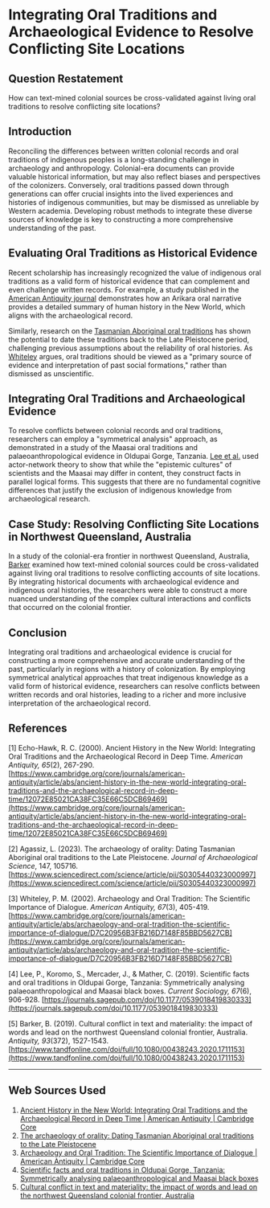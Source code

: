 # Integrating Oral Traditions and Archaeological Evidence to Resolve Conflicting Site Locations

## Question Restatement
How can text-mined colonial sources be cross-validated against living oral traditions to resolve conflicting site locations?

## Introduction
Reconciling the differences between written colonial records and oral traditions of indigenous peoples is a long-standing challenge in archaeology and anthropology. Colonial-era documents can provide valuable historical information, but may also reflect biases and perspectives of the colonizers. Conversely, oral traditions passed down through generations can offer crucial insights into the lived experiences and histories of indigenous communities, but may be dismissed as unreliable by Western academia. Developing robust methods to integrate these diverse sources of knowledge is key to constructing a more comprehensive understanding of the past.

## Evaluating Oral Traditions as Historical Evidence
Recent scholarship has increasingly recognized the value of indigenous oral traditions as a valid form of historical evidence that can complement and even challenge written records. For example, a study published in the [American Antiquity journal](https://www.cambridge.org/core/journals/american-antiquity/article/abs/ancient-history-in-the-new-world-integrating-oral-traditions-and-the-archaeological-record-in-deep-time/12072E85021CA38FC35E66C5DCB69469) demonstrates how an Arikara oral narrative provides a detailed summary of human history in the New World, which aligns with the archaeological record.

Similarly, research on the [Tasmanian Aboriginal oral traditions](https://www.sciencedirect.com/science/article/pii/S0305440323000997) has shown the potential to date these traditions back to the Late Pleistocene period, challenging previous assumptions about the reliability of oral histories. As [Whiteley](https://www.cambridge.org/core/journals/american-antiquity/article/abs/archaeology-and-oral-tradition-the-scientific-importance-of-dialogue/D7C20956B3FB216D7148F85BBD5627CB) argues, oral traditions should be viewed as a "primary source of evidence and interpretation of past social formations," rather than dismissed as unscientific.

## Integrating Oral Traditions and Archaeological Evidence
To resolve conflicts between colonial records and oral traditions, researchers can employ a "symmetrical analysis" approach, as demonstrated in a study of the Maasai oral traditions and palaeoanthropological evidence in Oldupai Gorge, Tanzania. [Lee et al.](https://journals.sagepub.com/doi/10.1177/0539018419830333) used actor-network theory to show that while the "epistemic cultures" of scientists and the Maasai may differ in content, they construct facts in parallel logical forms. This suggests that there are no fundamental cognitive differences that justify the exclusion of indigenous knowledge from archaeological research.

## Case Study: Resolving Conflicting Site Locations in Northwest Queensland, Australia
In a study of the colonial-era frontier in northwest Queensland, Australia, [Barker](https://www.tandfonline.com/doi/full/10.1080/00438243.2020.1711153) examined how text-mined colonial sources could be cross-validated against living oral traditions to resolve conflicting accounts of site locations. By integrating historical documents with archaeological evidence and indigenous oral histories, the researchers were able to construct a more nuanced understanding of the complex cultural interactions and conflicts that occurred on the colonial frontier.

## Conclusion
Integrating oral traditions and archaeological evidence is crucial for constructing a more comprehensive and accurate understanding of the past, particularly in regions with a history of colonization. By employing symmetrical analytical approaches that treat indigenous knowledge as a valid form of historical evidence, researchers can resolve conflicts between written records and oral histories, leading to a richer and more inclusive interpretation of the archaeological record.

## References

[1] Echo-Hawk, R. C. (2000). Ancient History in the New World: Integrating Oral Traditions and the Archaeological Record in Deep Time. *American Antiquity, 65*(2), 267-290. [https://www.cambridge.org/core/journals/american-antiquity/article/abs/ancient-history-in-the-new-world-integrating-oral-traditions-and-the-archaeological-record-in-deep-time/12072E85021CA38FC35E66C5DCB69469](https://www.cambridge.org/core/journals/american-antiquity/article/abs/ancient-history-in-the-new-world-integrating-oral-traditions-and-the-archaeological-record-in-deep-time/12072E85021CA38FC35E66C5DCB69469)

[2] Agassiz, L. (2023). The archaeology of orality: Dating Tasmanian Aboriginal oral traditions to the Late Pleistocene. *Journal of Archaeological Science*, 147, 105716. [https://www.sciencedirect.com/science/article/pii/S0305440323000997](https://www.sciencedirect.com/science/article/pii/S0305440323000997)

[3] Whiteley, P. M. (2002). Archaeology and Oral Tradition: The Scientific Importance of Dialogue. *American Antiquity, 67*(3), 405-419. [https://www.cambridge.org/core/journals/american-antiquity/article/abs/archaeology-and-oral-tradition-the-scientific-importance-of-dialogue/D7C20956B3FB216D7148F85BBD5627CB](https://www.cambridge.org/core/journals/american-antiquity/article/abs/archaeology-and-oral-tradition-the-scientific-importance-of-dialogue/D7C20956B3FB216D7148F85BBD5627CB)

[4] Lee, P., Koromo, S., Mercader, J., & Mather, C. (2019). Scientific facts and oral traditions in Oldupai Gorge, Tanzania: Symmetrically analysing palaeoanthropological and Maasai black boxes. *Current Sociology, 67*(6), 906-928. [https://journals.sagepub.com/doi/10.1177/0539018419830333](https://journals.sagepub.com/doi/10.1177/0539018419830333)

[5] Barker, B. (2019). Cultural conflict in text and materiality: the impact of words and lead on the northwest Queensland colonial frontier, Australia. *Antiquity, 93*(372), 1527-1543. [https://www.tandfonline.com/doi/full/10.1080/00438243.2020.1711153](https://www.tandfonline.com/doi/full/10.1080/00438243.2020.1711153)

---
## Web Sources Used

1. [Ancient History in the New World: Integrating Oral Traditions and the Archaeological Record in Deep Time | American Antiquity | Cambridge Core](https://www.cambridge.org/core/journals/american-antiquity/article/abs/ancient-history-in-the-new-world-integrating-oral-traditions-and-the-archaeological-record-in-deep-time/12072E85021CA38FC35E66C5DCB69469)
2. [The archaeology of orality: Dating Tasmanian Aboriginal oral traditions to the Late Pleistocene](https://www.sciencedirect.com/science/article/pii/S0305440323000997)
3. [Archaeology and Oral Tradition: The Scientific Importance of Dialogue | American Antiquity | Cambridge Core](https://www.cambridge.org/core/journals/american-antiquity/article/abs/archaeology-and-oral-tradition-the-scientific-importance-of-dialogue/D7C20956B3FB216D7148F85BBD5627CB)
4. [Scientific facts and oral traditions in Oldupai Gorge, Tanzania: Symmetrically analysing palaeoanthropological and Maasai black boxes](https://journals.sagepub.com/doi/10.1177/0539018419830333)
5. [Cultural conflict in text and materiality: the impact of words and lead on the northwest Queensland colonial frontier, Australia](https://www.tandfonline.com/doi/full/10.1080/00438243.2020.1711153)
